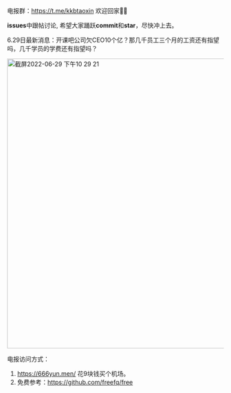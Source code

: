 电报群：https://t.me/kkbtaoxin 欢迎回家🌺🌺

**issues**中跟帖讨论, 希望大家踊跃**commit**和**star**，尽快冲上去。

<p>6.29日最新消息：开课吧公司欠CEO10个亿？那几千员工三个月的工资还有指望吗，几千学员的学费还有指望吗？</p>
<img width="675" alt="截屏2022-06-29 下午10 29 21" src="https://user-images.githubusercontent.com/108401943/176462661-87af82df-19c0-401c-a7b8-3c84fe487bb5.png">


电报访问方式：
1. https://666yun.men/ 花9块钱买个机场。
2. 免费参考：https://github.com/freefq/free
